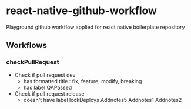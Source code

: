 # react-native-github-workflow
Playground github workflow applied for react native boilerplate repository

## Workflows
### checkPullRequest
- Check if pull request dev
  - has formatted title : fix, feature, modify, breaking
  - has label QAPassed
- Check if pull request release
  - doesn't have label lockDeploys
Addnotes5
Addnotes1
Addnotes2